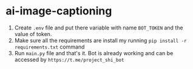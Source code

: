 # ai-image-captioning

1. Create ```.env``` file and put there variable with name ```BOT_TOKEN``` and the value of token.
2. Make sure all the requirements are install my running ```pip install -r requirements.txt``` command
3. Run ```main.py``` file and that's it. Bot is already working and can be accessed by ```https://t.me/project_shi_bot```